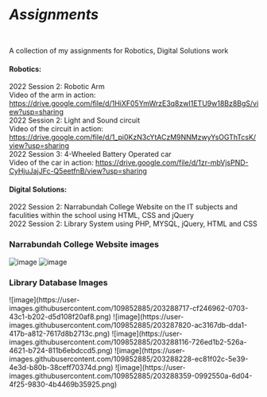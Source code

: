 # <b><h5>Assignments</h5></b>
A collection of my assignments for Robotics, Digital Solutions work


<h4>Robotics:</h4>

2022 Session 2: Robotic Arm
<br>
Video of the arm in action: https://drive.google.com/file/d/1HiXF05YmWrzE3q8zwI1ETU9w18Bz8BgS/view?usp=sharing
<br>
2022 Session 2: Light and Sound circuit
<br>
Video of the circuit in action: https://drive.google.com/file/d/1_pi0KzN3cYtACzM9NNMzwyYsOGThTcsK/view?usp=sharing
<br>
2022 Session 3: 4-Wheeled Battery Operated car 
<br>
Video of the car in action: https://drive.google.com/file/d/1zr-mbVjsPND-CyHjuJajJFc-Q5eetfnB/view?usp=sharing

<h4>Digital Solutions:</h4>

2022 Session 2: Narrabundah College Website on the IT subjects and faculities within the school using HTML, CSS and jQuery
<br>
2022 Session 2: Library System using PHP, MYSQL, jQuery, HTML and CSS




<h3>Narrabundah College Website images</h3>

![image](https://user-images.githubusercontent.com/109852885/203284618-823afd2d-9dd9-4adb-a6a5-14e4e010102b.png)
![image](https://user-images.githubusercontent.com/109852885/203285063-110b78da-192f-4b29-ad6f-921c907f299e.png)

<h3>Library Database Images</h3>
![image](https://user-images.githubusercontent.com/109852885/203288717-cf246962-0703-43c1-b202-d5d108f20af8.png)
![image](https://user-images.githubusercontent.com/109852885/203287820-ac3167db-dda1-417b-a812-7617d8b2713c.png)
![image](https://user-images.githubusercontent.com/109852885/203288116-726ed1b2-526a-4621-b724-811b6ebdccd5.png)
![image](https://user-images.githubusercontent.com/109852885/203288228-ec81f02c-5e39-4e3d-b80b-38ceff70374d.png)
![image](https://user-images.githubusercontent.com/109852885/203288359-0992550a-6d04-4f25-9830-4b4469b35925.png)

